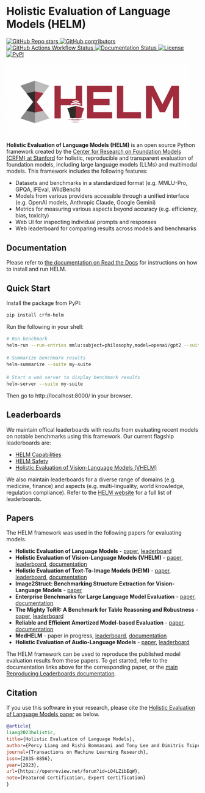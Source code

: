 # Holistic Evaluation of Language Models (HELM)


<a href="https://github.com/stanford-crfm/helm">
    <img alt="GitHub Repo stars" src="https://img.shields.io/github/stars/stanford-crfm/helm">
</a>
<a href="https://github.com/stanford-crfm/helm/graphs/contributors">
    <img alt="GitHub contributors" src="https://img.shields.io/github/contributors/stanford-crfm/helm">
</a>
<a href="https://github.com/stanford-crfm/helm/actions/workflows/test.yml?query=branch%3Amain">
    <img alt="GitHub Actions Workflow Status" src="https://img.shields.io/github/actions/workflow/status/stanford-crfm/helm/test.yml">
</a>
<a href="https://crfm-helm.readthedocs.io/en/latest/">
    <img alt="Documentation Status" src="https://readthedocs.org/projects/helm/badge/?version=latest">
</a>
<a href="https://github.com/stanford-crfm/helm/blob/main/LICENSE">
    <img alt="License" src="https://img.shields.io/github/license/stanford-crfm/helm?color=blue" />
</a>
<a href="https://pypi.org/project/crfm-helm/">
    <img alt="PyPI" src="https://img.shields.io/pypi/v/crfm-helm?color=blue" />
</a>

[comment]: <> (When using the img tag, which allows us to specify size, src has to be a URL.)
<img src="https://github.com/stanford-crfm/helm/raw/v0.5.4/helm-frontend/src/assets/helm-logo.png" alt="HELM logo"  width="480"/>

**Holistic Evaluation of Language Models (HELM)** is an open source Python framework created by the [Center for Research on Foundation Models (CRFM) at Stanford](https://crfm.stanford.edu/) for holistic, reproducible and transparent evaluation of foundation models, including large language models (LLMs) and multimodal models. This framework includes the following features:

- Datasets and benchmarks in a standardized format (e.g. MMLU-Pro, GPQA, IFEval, WildBench)
- Models from various providers accessible through a unified interface (e.g. OpenAI models, Anthropic Claude, Google Gemini)
- Metrics for measuring various aspects beyond accuracy (e.g. efficiency, bias, toxicity)
- Web UI for inspecting individual prompts and responses
- Web leaderboard for comparing results across models and benchmarks

## Documentation

Please refer to [the documentation on Read the Docs](https://crfm-helm.readthedocs.io/) for instructions on how to install and run HELM.

## Quick Start

<!--quick-start-begin-->

Install the package from PyPI:

```sh
pip install crfm-helm
```

Run the following in your shell:

```sh
# Run benchmark
helm-run --run-entries mmlu:subject=philosophy,model=openai/gpt2 --suite my-suite --max-eval-instances 10

# Summarize benchmark results
helm-summarize --suite my-suite

# Start a web server to display benchmark results
helm-server --suite my-suite
```

Then go to http://localhost:8000/ in your browser.

<!--quick-start-end-->

## Leaderboards

We maintain offical leaderboards with results from evaluating recent models on notable benchmarks using this framework. Our current flagship leaderboards are:

- [HELM Capabilities](https://crfm.stanford.edu/helm/capabilities/latest/)
- [HELM Safety](https://crfm.stanford.edu/helm/safety/latest/)
- [Holistic Evaluation of Vision-Language Models (VHELM)](https://crfm.stanford.edu/helm/vhelm/latest/)

We also maintain leaderboards for a diverse range of domains (e.g. medicine, finance) and aspects (e.g. multi-linguality, world knowledge, regulation compliance). Refer to the [HELM website](https://crfm.stanford.edu/helm/) for a full list of leaderboards.

## Papers

The HELM framework was used in the following papers for evaluating models.

- **Holistic Evaluation of Language Models** - [paper](https://openreview.net/forum?id=iO4LZibEqW), [leaderboard](https://crfm.stanford.edu/helm/classic/latest/)
- **Holistic Evaluation of Vision-Language Models (VHELM)** - [paper](https://arxiv.org/abs/2410.07112), [leaderboard](https://crfm.stanford.edu/helm/vhelm/latest/), [documentation](https://crfm-helm.readthedocs.io/en/latest/vhelm/)
- **Holistic Evaluation of Text-To-Image Models (HEIM)** - [paper](https://arxiv.org/abs/2311.04287), [leaderboard](https://crfm.stanford.edu/helm/heim/latest/), [documentation](https://crfm-helm.readthedocs.io/en/latest/heim/)
- **Image2Struct: Benchmarking Structure Extraction for Vision-Language Models** - [paper](https://arxiv.org/abs/2410.22456)
- **Enterprise Benchmarks for Large Language Model Evaluation** - [paper](https://arxiv.org/abs/2410.12857), [documentation](https://crfm-helm.readthedocs.io/en/latest/enterprise_benchmark/)
- **The Mighty ToRR: A Benchmark for Table Reasoning and Robustness** - [paper](https://arxiv.org/abs/2502.19412), [leaderboard](https://crfm.stanford.edu/helm/torr/latest/)
- **Reliable and Efficient Amortized Model-based Evaluation** - [paper](https://arxiv.org/abs/2503.13335), [documentation](https://crfm-helm.readthedocs.io/en/latest/reeval/)
- **MedHELM** - paper in progress, [leaderboard](https://crfm.stanford.edu/helm/medhelm/latest/), [documentation](https://crfm-helm.readthedocs.io/en/latest/reeval/)
- **Holistic Evaluation of Audio-Language Models** - [paper](https://arxiv.org/abs/2508.21376), [leaderboard](https://crfm.stanford.edu/helm/audio/latest/)

The HELM framework can be used to reproduce the published model evaluation results from these papers. To get started, refer to the documentation links above for the corresponding paper, or the [main Reproducing Leaderboards documentation](https://crfm-helm.readthedocs.io/en/latest/reproducing_leaderboards/).

## Citation

If you use this software in your research, please cite the [Holistic Evaluation of Language Models paper](https://openreview.net/forum?id=iO4LZibEqW) as below.

```bibtex
@article{
liang2023holistic,
title={Holistic Evaluation of Language Models},
author={Percy Liang and Rishi Bommasani and Tony Lee and Dimitris Tsipras and Dilara Soylu and Michihiro Yasunaga and Yian Zhang and Deepak Narayanan and Yuhuai Wu and Ananya Kumar and Benjamin Newman and Binhang Yuan and Bobby Yan and Ce Zhang and Christian Alexander Cosgrove and Christopher D Manning and Christopher Re and Diana Acosta-Navas and Drew Arad Hudson and Eric Zelikman and Esin Durmus and Faisal Ladhak and Frieda Rong and Hongyu Ren and Huaxiu Yao and Jue WANG and Keshav Santhanam and Laurel Orr and Lucia Zheng and Mert Yuksekgonul and Mirac Suzgun and Nathan Kim and Neel Guha and Niladri S. Chatterji and Omar Khattab and Peter Henderson and Qian Huang and Ryan Andrew Chi and Sang Michael Xie and Shibani Santurkar and Surya Ganguli and Tatsunori Hashimoto and Thomas Icard and Tianyi Zhang and Vishrav Chaudhary and William Wang and Xuechen Li and Yifan Mai and Yuhui Zhang and Yuta Koreeda},
journal={Transactions on Machine Learning Research},
issn={2835-8856},
year={2023},
url={https://openreview.net/forum?id=iO4LZibEqW},
note={Featured Certification, Expert Certification}
}
```

